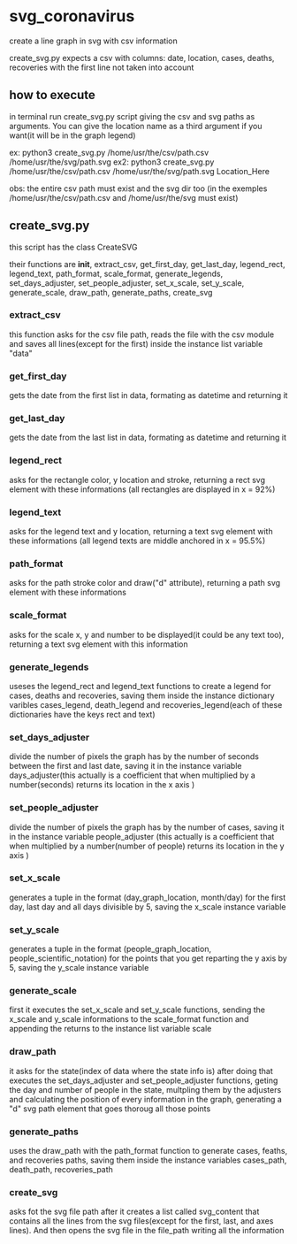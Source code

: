 # svg_coronavirus
create a line graph in svg with csv information

create_svg.py expects a csv with columns:
date, location, cases, deaths, recoveries
with the first line not taken into account

## how to execute
in terminal run create_svg.py script giving the csv and svg paths as arguments.
You can give the location name as a third argument if you want(it will be in the graph legend)

ex: python3 create_svg.py /home/usr/the/csv/path.csv /home/usr/the/svg/path.svg
ex2: python3 create_svg.py /home/usr/the/csv/path.csv /home/usr/the/svg/path.svg Location_Here

obs: the entire csv path must exist and the svg dir too (in the exemples /home/usr/the/csv/path.csv and /home/usr/the/svg must exist)


## create_svg.py
this script has the class CreateSVG

their functions are __init__, extract_csv, get_first_day, get_last_day, legend_rect, legend_text, path_format, scale_format, generate_legends, set_days_adjuster, set_people_adjuster, set_x_scale, set_y_scale, generate_scale, draw_path, generate_paths, create_svg

### extract_csv
this function asks for the csv file path, reads the file with the csv module and saves all lines(except for the first) inside the instance list variable "data"

### get_first_day
gets the date from the first list in data, formating as datetime and returning it

### get_last_day
gets the date from the last list in data, formating as datetime and returning it

### legend_rect
asks for the rectangle color, y location and stroke, returning a rect svg element with these informations (all rectangles are displayed in x = 92%)

### legend_text
asks for the legend text and y location, returning a text svg element with these informations (all legend texts are middle anchored in x = 95.5%)

### path_format
asks for the path stroke color and draw("d" attribute), returning a path svg element with these informations

### scale_format
asks for the scale x, y and number to be displayed(it could be any text too), returning a text svg element with this information

### generate_legends
useses the legend_rect and legend_text functions to create a legend for cases, deaths and recoveries, saving them inside the instance dictionary varibles cases_legend, death_legend and recoveries_legend(each of these dictionaries have the keys rect and text)

### set_days_adjuster
divide the number of pixels the graph has by the number of seconds between the first and last date, saving it in the instance variable days_adjuster(this actually is a coefficient that when multiplied by a number(seconds) returns its location in the x axis )

### set_people_adjuster
divide the number of pixels the graph has by the number of cases, saving it in the instance variable people_adjuster (this actually is a coefficient that when multiplied by a number(number of people) returns its location in the y axis )

### set_x_scale
generates a tuple in the format (day_graph_location, month/day) for the first day, last day and all days divisible by 5, saving the x_scale instance variable

### set_y_scale
generates a tuple in the format (people_graph_location, people_scientific_notation) for the points that you get reparting the y axis by 5, saving the y_scale instance variable

### generate_scale
first it executes the set_x_scale and set_y_scale functions, sending the x_scale and y_scale informations to the scale_format function and appending the returns to the instance list variable scale

### draw_path
it asks for the state(index of data where the state info is)
after doing that executes the set_days_adjuster and set_people_adjuster functions, geting the day and number of people in the state, multpling them by the adjusters and calculating the position of every information in the graph, generating a "d" svg path element that goes thoroug all those points

### generate_paths
uses the draw_path with the path_format function to generate cases, feaths, and recoveries paths, saving them inside the instance variables cases_path, death_path, recoveries_path

### create_svg
asks fot the svg file path
after it creates a list called svg_content that contains all the lines from the svg files(except for the first, last, and axes lines).
And then opens the svg file in the file_path writing all the information

